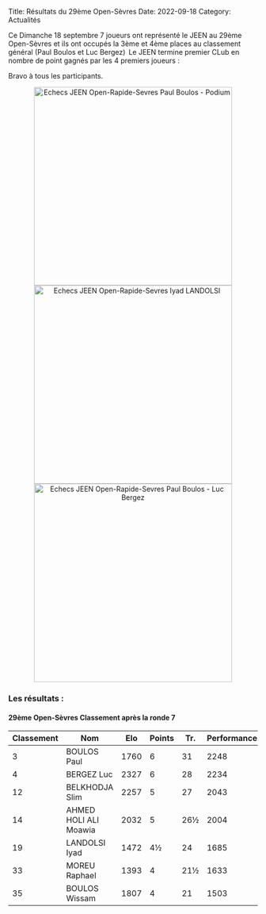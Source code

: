 Title: Résultats du 29ème Open-Sèvres
Date: 2022-09-18
Category: Actualités

Ce Dimanche 18 septembre 7 joueurs ont représenté le JEEN au 29ème Open-Sèvres et ils ont occupés la 3ème et 4ème places au classement général (Paul Boulos et Luc Bergez) 
Le JEEN  termine premier CLub en nombre de point gagnés par les 4 premiers joueurs :

Bravo à tous les participants.

<div align="center" >
    <img src="{static}/images/Open-Rapide-Sevres-Paul-Podium-2022-09-18.jpg" width="400" alt="Echecs JEEN Open-Rapide-Sevres Paul Boulos - Podium" />
</div>

<div align="center" >
    <img src="{static}/images/Open-Rapide-Sevres-Iyad-2022-09-18.jpg" width="400" alt="Echecs JEEN Open-Rapide-Sevres Iyad LANDOLSI" />
</div>

<div align="center" >
    <img src="{static}/images/Open-Rapide-Sevres-Paul-Luc-2022-09-18.jpg" width="400" alt="Echecs JEEN Open-Rapide-Sevres Paul Boulos - Luc Bergez" />
</div>

### Les résultats :

#### 29ème Open-Sèvres Classement après la ronde 7

| Classement | Nom                   | Elo   | Points | Tr. | Performance |
| --------   | --------------------- |------ | ------ | --- | ----------- |
|  3	 	 | BOULOS Paul	         | 1760  | 6	  | 31	| 2248        |
|  4	 	 | BERGEZ Luc            | 2327  | 6	  | 28	| 2234        |
| 12	 	 | BELKHODJA Slim	     | 2257  | 5	  | 27  | 2043        |
| 14         | AHMED HOLI ALI Moawia | 2032  | 5      | 26½ | 2004        |
| 19         | LANDOLSI Iyad         | 1472  | 4½     | 24  | 1685        |
| 33         | MOREU Raphael         | 1393  | 4      | 21½ | 1633        |
| 35         | BOULOS Wissam         | 1807  | 4      | 21  | 1503        |
